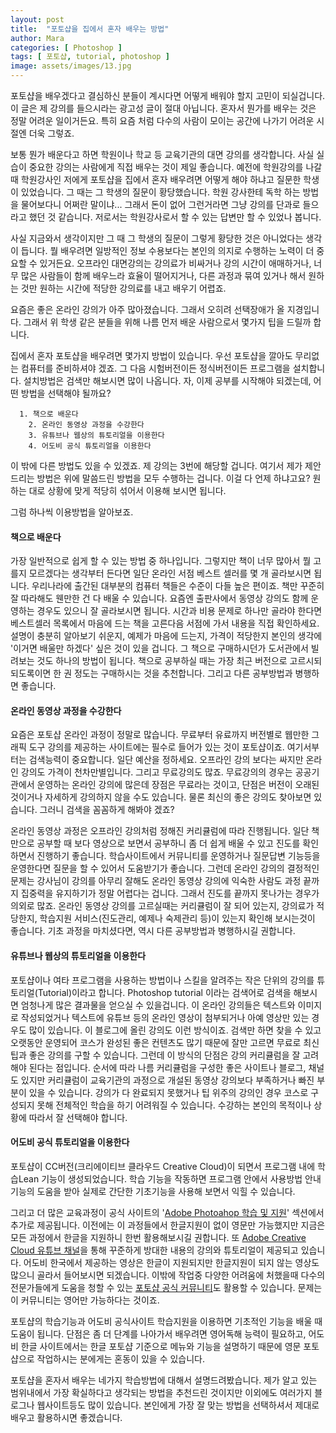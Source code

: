 ```yaml
---
layout: post
title:  "포토샵을 집에서 혼자 배우는 방법"
author: Mara
categories: [ Photoshop ]
tags: [ 포토샵, tutorial, photoshop ]
image: assets/images/13.jpg
---
```

포토샵을 배우겠다고 결심하신 분들이 계시다면 어떻게 배워야 할지 고민이 되실겁니다. 이 글은 제 강의를 들으시라는 광고성 글이 절대 아닙니다.
혼자서 뭔가를 배우는 것은 정말 어려운 일이거든요. 특히 요즘 처럼 다수의 사람이 모이는 공간에 나가기 어려운 시절엔 더욱 그렇죠.

보통 뭔가 배운다고 하면 학원이나 학교 등 교육기관의 대면 강의를 생각합니다. 사실 실습이 중요한 강의는 사람에게 직접 배우는 것이 제일 좋습니다.
예전에 학원강의를 나갈때 학원강사인 저에게 포토샵을 집에서 혼자 배우려면 어떻게 해야 하냐고 질문한 학생이 있었습니다. 그 때는 그 학생의 질문이 황당했습니다. 학원 강사한테 독학 하는 방법을 물어보다니 어쩌란 말이냐... 그래서 돈이 없어 그런거라면 그냥 강의를 단과로 들으라고 했던 것 같습니다. 저로서는 학원강사로서 할 수 있는 답변만 할 수 있었나 봅니다.

사실 지금와서 생각이지만 그 때 그 학생의 질문이 그렇게 황당한 것은 아니었다는 생각이 듭니다. 뭘 배우려면 일방적인 정보 수용보다는 본인의 의지로 수행하는 노력이 더 중요할 수 있거든요. 오프라인 대면강의는 강의료가 비싸거나 강의 시간이 애매하거나, 너무 많은 사람들이 함께 배우느라 효율이 떨어지거나, 다른 과정과 묶여 있거나 해서 원하는 것만 원하는 시간에 적당한 강의료를 내고 배우기 어렵죠.

요즘은 좋은 온라인 강의가 아주 많아졌습니다. 그래서 오히려 선택장애가 올 지경입니다. 그래서 위 학생 같은 분들을 위해 나름 먼저 배운 사람으로서 몇가지 팁을 드릴까 합니다.

집에서 혼자 포토샵을 배우려면 몇가지 방법이 있습니다. 우선 포토샵을 깔아도 무리없는 컴퓨터를 준비하셔야 겠죠. 그 다음 시험버전이든 정식버전이든 프로그램을 설치합니다. 설치방법은 검색만 해보시면 많이 나옵니다.
자, 이제 공부를 시작해야 되겠는데, 어떤 방법을 선택해야 될까요?  

```
  1. 책으로 배운다
	2. 온라인 동영상 과정을 수강한다
	3. 유튜브나 웹상의 튜토리얼을 이용한다
	4. 어도비 공식 튜토리얼을 이용한다
```
이 밖에 다른 방법도 있을 수 있겠죠. 제 강의는 3번에 해당할 겁니다.
여기서 제가 제안 드리는 방법은 위에 말씀드린 방법을 모두 수행하는 겁니다. 이걸 다 언제 하냐고요? 원하는 대로 상황에 맞게 적당히 섞어서 이용해 보시면 됩니다.

그럼 하나씩 이용방법을 알아보죠.

#### 책으로 배운다

가장 일반적으로 쉽게 할 수 있는 방법 중 하나입니다. 그렇지만 책이 너무 많아서 뭘 고를지 모르겠다는 생각부터 든다면 일단 온라인 서점 베스트 셀러를 몇 개 골라보시면 됩니다. 우리나라에 출간된 대부분의 컴퓨터 책들은 수준이 다들 높은 편이죠. 책만 꾸준히  잘 따라해도 웬만한 건 다 배울 수 있습니다. 요즘엔 출판사에서 동영상 강의도 함께 운영하는 경우도 있으니 잘 골라보시면 됩니다.
시간과 비용 문제로 하나만 골라야 한다면 베스트셀러 목록에서 마음에 드는 책을 고른다음 서점에 가서 내용을 직접 확인하세요. 설명이 충분히 알아보기 쉬운지, 예제가 마음에 드는지, 가격이 적당한지 본인의 생각에 '이거면 배울만 하겠다' 싶은 것이 있을 겁니다. 그 책으로 구매하시던가 도서관에서 빌려보는 것도 하나의 방법이 됩니다.
책으로 공부하실 때는 가장 최근 버전으로 고르시되 되도록이면 한 권 정도는 구매하시는 것을 추천합니다. 그리고 다른 공부방법과 병행하면 좋습니다.

#### 온라인 동영상 과정을 수강한다

요즘은 포토샵 온라인 과정이 정말로 많습니다. 무료부터 유료까지 버전별로 웹만한 그래픽 도구 강의를 제공하는 사이트에는 필수로 들어가 있는 것이 포토샵이죠.
여기서부터는 검색능력이 중요합니다. 일단 예산을 정하세요.
오프라인 강의 보다는 싸지만 온라인 강의도 가격이 천차만별입니다. 그리고 무료강의도 많죠. 무료강의의 경우는 공공기관에서 운영하는 온라인 강의에 많은데 장점은 무료라는 것이고, 단점은 버전이 오래된 것이거나 자세하게 강의하지 않을 수도 있습니다.
물론 최신의 좋은 강의도 찾아보면 있습니다. 그러니 검색을 꼼꼼하게 해봐야 겠죠?

온라인 동영상 과정은 오프라인 강의처럼 정해진 커리큘럼에 따라 진행됩니다. 일단 책만으로 공부할 때 보다 영상으로 보면서 공부하니 좀 더 쉽게 배울 수 있고 진도를 확인하면서 진행하기 좋습니다. 학습사이트에서 커뮤니티를 운영하거나 질문답변 기능등을 운영한다면 질문을 할 수 있어서 도움받기가 좋습니다.
그런데 온라인 강의의 결정적인 문제는 강사님이 강의를 아무리 잘해도 온라인 동영상 강의에 익숙한 사람도 과정 끝까지 집중력을 유지하기가 정말 어렵다는 겁니다. 그래서 진도를 끝까지 못나가는 경우가 의외로 많죠.
온라인 동영상 강의를 고르실때는 커리큘럼이 잘 되어 있는지, 강의료가 적당한지, 학습지원 서비스(진도관리, 예제나 숙제관리 등)이 있는지 확인해 보시는것이 좋습니다. 기초 과정을 마치셨다면, 역시 다른 공부방법과 병행하시길 권합니다.


#### 유튜브나 웹상의 튜토리얼을 이용한다

포토샵이나 여타 프로그램을 사용하는 방법이나 스킬을 알려주는 작은 단위의 강의를 튜토리얼(Tutorial)이라고 합니다. Photoshop tutorial 이라는 검색어로 검색을 해보시면 엄청나게 많은 결과물을 얻으실 수 있을겁니다.
이 온라인 강의들은 텍스트와 이미지로 작성되었거나 텍스트에 유튜브 등의 온라인 영상이 첨부되거나 아예 영상만 있는 경우도 많이 있습니다.
이 블로그에 올린 강의도 이런 방식이죠. 검색만 하면 찾을 수 있고 오랫동안 운영되어 코스가 완성된 좋은 컨텐츠도 많기 때문에 잘만 고르면 무료로 최신 팁과 좋은 강의를 구할 수 있습니다. 그런데 이 방식의 단점은 강의 커리큘럼을 잘 고려해야 된다는 점입니다. 순서에 따라 나름 커리큘럼을 구성한 좋은 사이트나 블로그, 채널도 있지만 커리큘럼이 교육기관의 과정으로 개설된 동영상 강의보다 부족하거나 빠진 부분이 있을 수 있습니다.  강의가 다 완료되지 못했거나 팁 위주의 강의인 경우 코스로 구성되지 못해 전체적인 학습을 하기 어려워질 수 있습니다. 수강하는 본인의 목적이나 상황에 따라서 잘 선택해야 합니다.

#### 어도비 공식 튜토리얼을 이용한다

포토샵이 CC버전(크리에이티브 클라우드 Creative Cloud)이 되면서 프로그램 내에 학습Lean 기능이 생성되었습니다. 학습 기능을 작동하면 프로그램 안에서 사용방법 안내기능의 도움을 받아 실제로 간단한 기초기능을 사용해 보면서 익힐 수 있습니다.

그리고 더 많은 교육과정이 공식 사이트의 '<a href="https://helpx.adobe.com/kr/support/photoshop.html?promoid=5NHJ8FD2&mv=other" target="_blank">Adobe Photoahop 학습 및 지원</a>' 섹션에서 추가로 제공됩니다. 이전에는 이 과정들에서 한글지원이 없이 영문만 가능했지만 지금은 모든 과정에서 한글을 지원하니 한번 활용해보시길 권합니다.
또 <a href="https://www.youtube.com/c/AdobeCreativeCloud/featured" target="_blank">Adobe Creative Cloud 유튜브 채널</a>을 통해 꾸준하게 방대한 내용의 강의와 튜토리얼이 제공되고 있습니다. 어도비 한국에서 제공하는 영상은 한글이 지원되지만 한글지원이 되지 않는 영상도 많으니 골라서 들어보시면 되겠습니다.
이밖에 작업중 다양한 어려움에 처했을때 다수의 전문가들에게 도움을 청할 수 있는 <a href="https://community.adobe.com/t5/photoshop/bd-p/photoshop?page=1&sort=latest_replies&filter=all" target="_blank">포토샵 공식 커뮤니티</a>도 활용할 수 있습니다.  문제는 이 커뮤니티는 영어만 가능하다는 것이죠.

포토샵의 학습기능과 어도비 공식사이트 학습지원을 이용하면 기초적인 기능을 배울 때 도움이 됩니다. 단점은 좀 더 단계를 나아가서 배우려면 영어독해 능력이 필요하고, 어도비 한글 사이트에서는 한글 포토샵 기준으로 메뉴와 기능을 설명하기 때문에 영문 포토샵으로 작업하시는 분에게는 혼동이 있을 수 있습니다.

포토샵을 혼자서 배우는 네가지 학습방법에 대해서 설명드려봤습니다. 제가 알고 있는 범위내에서 가장 확실하다고 생각되는 방법을 추천드린 것이지만 이외에도 여러가지 블로그나 웹사이트등도 많이 있습니다. 본인에게 가장 잘 맞는 방법을 선택하셔서 제대로 배우고 활용하시면 좋겠습니다. 
